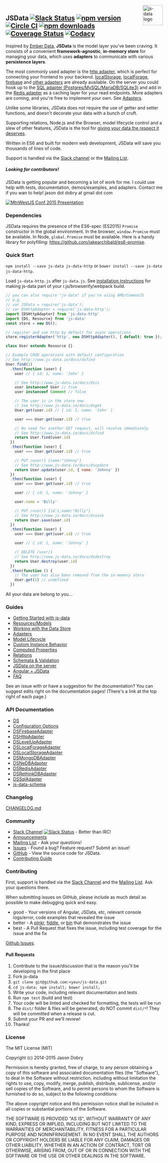 <img src="https://raw.githubusercontent.com/js-data/js-data/master/js-data.png" alt="js-data logo" title="js-data" align="right" width="64" height="64" />

## JSData [![Slack Status][sl_b]][slack] [![npm version][npm_b]][npm_l] [![Circle CI][circle_b]][circle_l] [![npm downloads][dn_b]][dn_l] [![Coverage Status][cov_b]][cov_l] [![Codacy][cod_b]][cod_l]

Inspired by [Ember Data][ember], __JSData__ is the model layer you've been
craving. It consists of a convenient __framework-agnostic__, __in-memory store__
for managing your data, which uses __adapters__ to communicate with various
__persistence layers__.

The most commonly used adapter is the [http adapter][http], which is perfect for
connecting your frontend to your backend. [localStorage][3], [localForage][4],
[firebase][5] and [other adapters][6] are already available. On the server you
could hook up to the [SQL adapter (Postgres/MySQL/MariaDB/SQLite3)][7] and add
in the [Redis adapter][8] as a caching layer for your read endpoints. More
adapters are coming, and you're free to implement your own. See [Adapters][9].

Unlike some libraries, JSData does not require the use of getter and setter
functions, and doesn't decorate your data with a bunch of cruft.

Supporting relations, Node.js and the Browser, model lifecycle control and a
slew of other features, JSData is the tool for [giving your data the respect it deserves][12].

Written in ES6 and built for modern web development, JSData will save you
thousands of lines of code.

Support is handled via the [Slack channel][slack] or the [Mailing List][ml].

##### Looking for contributors!

JSData is getting popular and becoming a lot of work for me. I could use help
with tests, documentation, demos/examples, and adapters. Contact me if you wan
to help! jason dot dobry at gmail dot com

[![MtnWestJS Conf 2015 Presentation][mtn_b]][mtn_l]

### Dependencies

JSData requires the presence of the ES6-spec (ES2015) `Promise` constructor in
the global environment. In the browser, `window.Promise` must be available. In
Node, `global.Promise` must be available. Here is a handy library for
polyfilling: https://github.com/jakearchibald/es6-promise.

### Quick Start
`npm install --save js-data js-data-http` or `bower install --save js-data js-data-http`.

Load `js-data-http.js` after `js-data.js`. See [installation instructions][inst]
for making js-data part of your r.js/browserify/webpack build.

```js
// you can also require "js-data" if you're using AMD/CommonJS
// e.g.
// var JSData = require('js-data');
// var DSHttpAdapter = require('js-data-http');
import {DSHttpAdapter} from 'js-data-http'
import {DS, Resource} from 'js-data'
const store = new DS();

// register and use http by default for async operations
store.registerAdapter('http', new DSHttpAdapter(), { default: true });

class User extends Resource {}

// Example CRUD operations with default configuration
// See http://www.js-data.io/docs/dsfind
User.find(1)
  .then(function (user) {
    user // { id: 1, name: 'John' }

    // See http://www.js-data.io/docs/dsis
    user instanceof User // true
    user instanceof Comment // false

    // The user is in the store now
    // See http://www.js-data.io/docs/dsget
    User.get(user.id) // { id: 1, name: 'John' }

    user === User.get(user.id) // true

    // No need for another GET request, will resolve immediately
    // See http://www.js-data.io/docs/dsfind
    return User.find(user.id)
  })
  .then(function (user) {
    user === User.get(user.id) // true

    // PUT /user/1 {name:"Johnny"}
    // See http://www.js-data.io/docs/dsupdate
    return User.update(user.id, { name: 'Johnny' })
  })
  .then(function (user) {
    user === User.get(user.id) // true

    user // { id: 1, name: 'Johnny' }

    user.name = 'Billy'

    // PUT /user/1 {id:1,name:"Billy"}
    // See http://www.js-data.io/docs/dssave
    return User.save(user.id)
  })
  .then(function (user) {
    user === User.get(user.id) // true

    user // { id: 1, name: 'Johnny' }

    // DELETE /user/1
    // See http://www.js-data.io/docs/dsdestroy
    return User.destroy(user.id)
  })
  .then(function () {
    // The user has also been removed from the in-memory store
    User.get(1) // undefined
  })
```

All your data are belong to you...

### Guides
- [Getting Started with js-data](http://www.js-data.io/docs/home)
- [Resources/Models](http://www.js-data.io/docs/resources)
- [Working with the Data Store](http://www.js-data.io/docs/working-with-the-data-store)
- [Adapters](http://www.js-data.io/docs/working-with-adapters)
- [Model Lifecycle](http://www.js-data.io/docs/model-lifecycle)
- [Custom Instance Behavior](http://www.js-data.io/docs/custom-instance-behavior)
- [Computed Properties](http://www.js-data.io/docs/computed-properties)
- [Relations](http://www.js-data.io/docs/relations)
- [Schemata & Validation](http://www.js-data.io/docs/schemata--validation)
- [JSData on the server](http://www.js-data.io/docs/jsdata-on-the-server)
- [Angular + JSData](http://www.js-data.io/docs/js-data-angular)
- [FAQ](http://www.js-data.io/docs/faq)

See an issue with or have a suggestion for the documentation? You can suggest edits right on the documentation pages! (There's a link at the top right of each page.)

### API Documentation
- [DS](http://www.js-data.io/docs/ds)
- [Configuration Options](http://www.js-data.io/docs/dsdefaults)
- [DSFirebaseAdapter](http://www.js-data.io/docs/dsfirebaseadapter)
- [DSHttpAdapter](http://www.js-data.io/docs/dshttpadapter)
- [DSLevelUpAdapter](http://www.js-data.io/docs/dslevelupadapter)
- [DSLocalForageAdapter](http://www.js-data.io/docs/dslocalforageadapter)
- [DSLocalStorageAdapter](http://www.js-data.io/docs/dslocalstorageadapter)
- [DSMongoDBAdapter](http://www.js-data.io/docs/dsmongodbadapter)
- [DSNeDBAdapter](http://www.js-data.io/docs/dsnedbadapter)
- [DSRedisAdapter](http://www.js-data.io/docs/dsredisadapter)
- [DSRethinkDBAdapter](http://www.js-data.io/docs/dsrethinkdbadapter)
- [DSSqlAdapter](http://www.js-data.io/docs/dssqladapter)
- [js-data-schema](http://www.js-data.io/docs/js-data-schema)

### Changelog
[CHANGELOG.md](https://github.com/js-data/js-data/blob/master/CHANGELOG.md)

### Community
- [Slack Channel](http://slack.js-data.io) [![Slack Status][sl_b]][slack] - Better than IRC!
- [Announcements](http://www.js-data.io/blog)
- [Mailing List](ml) - Ask your questions!
- [Issues](https://github.com/js-data/js-data/issues) - Found a bug? Feature request? Submit an issue!
- [GitHub](https://github.com/js-data/js-data) - View the source code for JSData.
- [Contributing Guide](https://github.com/js-data/js-data/blob/master/CONTRIBUTING.md)

### Contributing

First, support is handled via the [Slack Channel][slack] and the
[Mailing List][ml]. Ask your questions there.

When submitting issues on GitHub, please include as much detail as possible to
make debugging quick and easy.

- good - Your versions of Angular, JSData, etc, relevant console logs/error,
code examples that revealed the issue
- better - A [plnkr](http://plnkr.co/), [fiddle](http://jsfiddle.net/), or
[bin](http://jsbin.com/?html,output) that demonstrates the issue
- best - A Pull Request that fixes the issue, including test coverage for the
issue and the fix

[Github Issues](https://github.com/js-data/js-data/issues).

#### Pull Requests

1. Contribute to the issue/discussion that is the reason you'll be developing in
the first place
1. Fork js-data
1. `git clone git@github.com:<you>/js-data.git`
1. `cd js-data; npm install; bower install;`
1. Write your code, including relevant documentation and tests
1. Run `npm test` (build and test)
1. Your code will be linted and checked for formatting, the tests will be run
1. The `dist/` folder & files will be generated, do NOT commit `dist/*`! They
will be committed when a release is cut.
1. Submit your PR and we'll review!
1. Thanks!

### License

The MIT License (MIT)

Copyright (c) 2014-2015 Jason Dobry

Permission is hereby granted, free of charge, to any person obtaining a copy
of this software and associated documentation files (the "Software"), to deal
in the Software without restriction, including without limitation the rights
to use, copy, modify, merge, publish, distribute, sublicense, and/or sell
copies of the Software, and to permit persons to whom the Software is
furnished to do so, subject to the following conditions:

The above copyright notice and this permission notice shall be included in all
copies or substantial portions of the Software.

THE SOFTWARE IS PROVIDED "AS IS", WITHOUT WARRANTY OF ANY KIND, EXPRESS OR
IMPLIED, INCLUDING BUT NOT LIMITED TO THE WARRANTIES OF MERCHANTABILITY,
FITNESS FOR A PARTICULAR PURPOSE AND NONINFRINGEMENT. IN NO EVENT SHALL THE
AUTHORS OR COPYRIGHT HOLDERS BE LIABLE FOR ANY CLAIM, DAMAGES OR OTHER
LIABILITY, WHETHER IN AN ACTION OF CONTRACT, TORT OR OTHERWISE, ARISING FROM,
OUT OF OR IN CONNECTION WITH THE SOFTWARE OR THE USE OR OTHER DEALINGS IN THE
SOFTWARE.


[sl_b]: http://slack.js-data.io/badge.svg
[npm_b]: https://img.shields.io/npm/v/js-data.svg?style=flat
[npm_l]: https://www.npmjs.org/package/js-data
[circle_b]: https://img.shields.io/circleci/project/js-data/js-data/master.svg?style=flat
[circle_l]: https://circleci.com/gh/js-data/js-data/tree/master
[dn_b]: https://img.shields.io/npm/dm/js-data.svg?style=flat
[dn_l]: https://www.npmjs.org/package/js-data
[cov_b]: https://img.shields.io/coveralls/js-data/js-data/master.svg?style=flat
[cov_l]: https://coveralls.io/github/js-data/js-data?branch=master
[cod_b]: https://img.shields.io/codacy/88b55f71c45a47838d24ed1e5fd2476c.svg
[cod_l]: https://www.codacy.com/app/jasondobry/js-data/dashboard

[ember]: https://github.com/emberjs/data
[http]: http://www.js-data.io/docs/dshttpadapter
[3]: http://www.js-data.io/docs/dslocalstorageadapter
[4]: http://www.js-data.io/docs/dslocalforageadapter
[5]: http://www.js-data.io/docs/dsfirebaseadapter
[6]: http://www.js-data.io/docs/working-with-adapters
[7]: http://www.js-data.io/docs/dssqladapter
[8]: http://www.js-data.io/docs/dsredisadapter
[9]: http://www.js-data.io/docs/working-with-adapters
[10]: https://github.com/Polymer/observe-js
[11]: https://www.firebase.com/blog/2013-10-04-firebase-angular-data-binding.html
[12]: http://confreaks.tv/videos/mwjs2015-give-your-data-the-respect-it-deserves
[mtn_b]: http://img.youtube.com/vi/8wxnnJA9FKw/0.jpg
[mtn_l]: https://www.youtube.com/watch?v=8wxnnJA9FKw

[inst]: http://www.js-data.io/docs#use-with-webpack

[slack]: http://slack.js-data.io
[ml]: https://groups.io/org/groupsio/jsdata